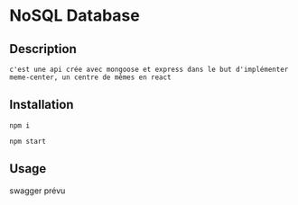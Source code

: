 # NoSQL Database

  ## Description 
    
    c'est une api crée avec mongoose et express dans le but d'implémenter meme-center, un centre de mêmes en react

  ## Installation
  
  ```
  npm i

  npm start
  ```
  
  ## Usage 

  swagger prévu
  
